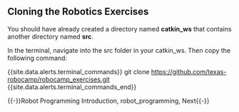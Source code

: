 ## Cloning the Robotics Exercises

You should have already created a directory named **catkin_ws** that contains another directory named **src**.

In the terminal, navigate into the src folder in your catkin_ws. Then copy the following command:

{{site.data.alerts.terminal_commands}}
git clone https://github.com/texas-robocamp/robocamp_exercises.git
{{site.data.alerts.terminal_commands_end}}


{{-}}Robot Programming Introduction, robot_programming, Next{{-}}
